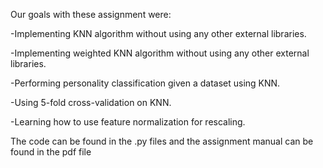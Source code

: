 Our goals with these assignment were:

-Implementing KNN algorithm without using any other external libraries.

-Implementing weighted KNN algorithm without using any other external libraries.

-Performing personality classification given a dataset using KNN.

-Using 5-fold cross-validation on KNN.

-Learning how to use feature normalization for rescaling.



The code can be found in the .py files and the assignment manual can be found in the pdf file
